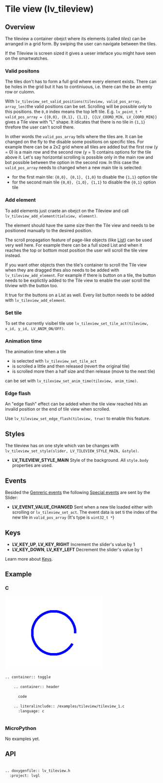 # Tile view (lv_tileview)

## Overview

The tileview a container obejct where its elements (called *tiles*) can be arranged in a grid form. By swiping the user can navigate between the tiles. 

If the Tileview is screen sized it gives a ueser inteface you might have seen on the smartwatches.

### Valid positons

The tiles don't has to form a full grid where every element exists. There can be holes in the grid but it has to continiuous, i.e. there can the be an emty row or culomn. 

With `lv_tileview_set_valid_positions(tileview, valid_pos_array, array_len)`the valid positions can be set. Scrolling will be possible only to this positions. the `0,0` index means the top left tile. 
E.g. `lv_point_t * valid_pos_array = {{0,0}, {0,1}, {1,1}, {{LV_COORD_MIN, LV_COORD_MIN}}` gives a Tile view with "L" shape. It idicates that there is no tile in `{1,1}` threfore the user can't scroll there.


In other words the `valid_pos_array` tells where the tiles are. It can be changed on the fly to the disable some positions on specific tiles. 
For example there can be a 2x2 grid where all tiles are added but the first row (y = 0) is a main row and the second row (y = 1) contains options for the tile above it. 
Let's say horizontal scrolling is possible only in the main row and bot possible between the option in the second row. In this case the `valid_pos_array` needs to changed when a new main tile is selected:
- for the first main tile: `{0,0}, {0,1}, {1,0}` to disable the `{1,1}` option tile
- for the second main tile `{0,0}, {1,0}, {1,1}` to disable the `{0,1}` option tile

### Add element

To add elements just craete an obejct on the Tileview and call `lv_tileview_add_element(tielview, element)`. 

The element should have the same size then the Tile view and needs to be positioned manually to the desired position.

The scroll propagation feature of page-like objects (like [List](/object-types/list)) can be used very well here. 
For example there can be a full sized List and when it reaches the top or bottom most position the user will scroll the tile view instead.

If you want other objects then the tile's container to scroll the Tile view when they are dragged thes also needs to be added with `lv_tileview_add_element`. 
For example if there is button on a tile, the button needs to be explictily added to the Tile view to enable the user scroll the tilview with the button too.

It true for the buttons on a List as well. Every list button needs to be added with `lv_tileview_add_element`.

### Set tile

To set the currently visibel tile use `lv_tileview_set_tile_act(tileview, x_id, y_id, LV_ANIM_ON/OFF)`. 

### Animation time

The animation time when a tile 
- is selected with `lv_tileview_set_tile_act`
- is scrolled a little and then released (revert the original tile)
- is scrolled more then a half size and  then release (move to the next tile)

can be set with `lv_tileview_set_anim_time(tileview, anim_time)`. 

### Edge flash

An "edge flash" effect can be added when the tile view reached hits an invalid position or the end of tile view when scrolled.

Use `lv_tileview_set_edge_flash(tileview, true)` to enable this feature.



## Styles
The tileview has on one style which van be changes with  `lv_tileview_set_style(slider, LV_TILEVIEW_STYLE_MAIN, &style)`.

- **LV_TILEVIEW_STYLE_MAIN** Style of the background. All `style.body` properties are used.

## Events
Besided the [Genreric events](/overview/event.html#generic-events) the following [Special events](/overview/event.html#special-events) are sent by the Slider:
- **LV_EVENT_VALUE_CHANGED** Sent when a new tile loaded either with scrolling or `lv_tileview_set_act`. The event data is set ti the index of the new tile in `valid_pos_array` (It's type is `uint32_t *`)

## Keys
- **LV_KEY_UP**, **LV_KEY_RIGHT** Increment the slider's value by 1
- **LV_KEY_DOWN**, **LV_KEY_LEFT** Decrement the slider's value by 1

Learn more about [Keys](/overview/indev).

## Example

### C

![](/examples/arc/arc_1.png "Slider in LittlevGL")

```eval_rst
.. container:: toggle

    .. container:: header
    
      code

    .. literalinclude:: /examples/tileview/tileview_1.c
      :language: c
 
```

### MicroPython
No examples yet.

## API 

```eval_rst

.. doxygenfile:: lv_tileview.h
  :project: lvgl
        
```

